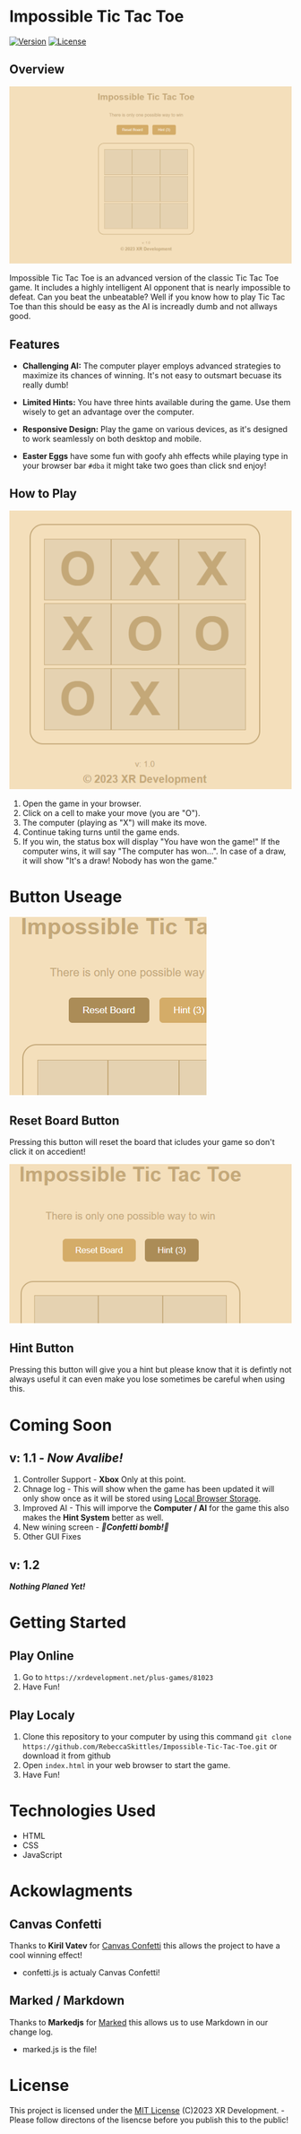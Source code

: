 # Impossible Tic Tac Toe
[![Version](https://img.shields.io/badge/version-1.1-brightgreen.svg)]([https://github.com/RebeccaSKittles/Im](https://github.com/RebeccaSkittles/Impossible-Tic-Tac-Toe))
[![License](https://img.shields.io/badge/license-MIT-blue.svg)]([https://github.com/yourusername/your-repo](https://github.com/RebeccaSkittles/Impossible-Tic-Tac-Toe))

## Overview
![Tic-Tac-Toe-Art-1](art/art1.png)

Impossible Tic Tac Toe is an advanced version of the classic Tic Tac Toe game. It includes a highly intelligent AI opponent that is nearly impossible to defeat. Can you beat the unbeatable? Well if you know how to play Tic Tac Toe than this should be easy as the AI is increadly dumb and not allways good.

## Features

- **Challenging AI:** The computer player employs advanced strategies to maximize its chances of winning. It's not easy to outsmart becuase its really dumb!

- **Limited Hints:** You have three hints available during the game. Use them wisely to get an advantage over the computer.

- **Responsive Design:** Play the game on various devices, as it's designed to work seamlessly on both desktop and mobile.

- **Easter Eggs** have some fun with goofy ahh effects while playing type in your browser bar `#dba` it might take two goes than click snd enjoy!

## How to Play
![Tic-Tac-Toe-Art-4](art/art4.png)
1. Open the game in your browser.
2. Click on a cell to make your move (you are "O").
4. The computer (playing as "X") will make its move.
5. Continue taking turns until the game ends.
6. If you win, the status box will display "You have won the game!" If the computer wins, it will say "The computer has won...". In case of a draw, it will show "It's a draw! Nobody has won the game."

# Button Useage
![Tic-Tac-Toe-Art-3](art/art3.png)
## Reset Board Button
Pressing this button will reset the board that icludes your game so don't click it on accedient!

![Tic-Tac-Toe-Art-2](art/art2.png)
## Hint Button
Pressing this button will give you a hint but please know that it is defintly not always useful it can even make you lose sometimes be careful when using this.

# Coming Soon
## v: 1.1 - ***Now Avalibe!***
1. Controller Support - **Xbox** Only at this point.
2. Chnage log - This will show when the game has been updated it will only show once as it will be stored using [Local Browser Storage](https://en.wikipedia.org/wiki/Web_storage).
3. Improved AI - This will imporve the **Computer / AI** for the game this also makes the **Hint System** better as well.
4. New wining screen - ***🎉Confetti bomb!🎉***
5. Other GUI Fixes
## v: 1.2
***Nothing Planed Yet!***

# Getting Started

## Play Online
1. Go to `https://xrdevelopment.net/plus-games/81023`
2. Have Fun!

## Play Localy
1. Clone this repository to your computer by using this command `git clone https://github.com/RebeccaSkittles/Impossible-Tic-Tac-Toe.git` or download it from github
2. Open `index.html` in your web browser to start the game.
3. Have Fun!
   
# Technologies Used

- HTML
- CSS
- JavaScript

# Ackowlagments
## Canvas Confetti
Thanks to **Kiril Vatev** for [Canvas Confetti](https://github.com/catdad/canvas-confetti) this allows the project to have a cool winning effect!
- confetti.js is actualy Canvas Confetti!

## Marked / Markdown
Thanks to **Markedjs** for [Marked](https://github.com/markedjs/marked) this allows us to use Markdown in our change log.
- marked.js is the file!

# License

This project is licensed under the [MIT License](lisence.txt) 
(C)2023 XR Development. - Please follow directons of the lisencse before you publish this to the public!
